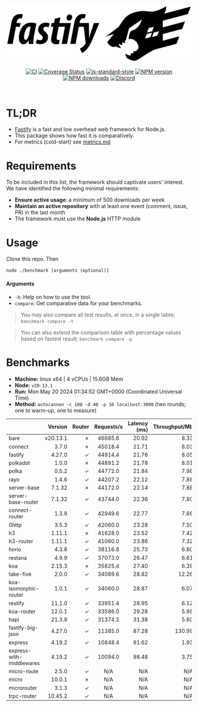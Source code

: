 <div align="center">
  <img src="https://github.com/fastify/graphics/raw/HEAD/fastify-landscape-outlined.svg" width="650" height="auto"/>
</div>

<div align="center">

[![CI](https://github.com/fastify/fastify/workflows/ci/badge.svg)](https://github.com/fastify/fastify/actions/workflows/ci.yml)
[![Coverage Status](https://coveralls.io/repos/github/fastify/fastify/badge.svg?branch=master)](https://coveralls.io/github/fastify/fastify?branch=master)
[![js-standard-style](https://img.shields.io/badge/code%20style-standard-brightgreen.svg?style=flat)](http://standardjs.com/)
[![NPM version](https://img.shields.io/npm/v/fastify.svg?style=flat)](https://www.npmjs.com/package/fastify)
[![NPM downloads](https://img.shields.io/npm/dm/fastify.svg?style=flat)](https://www.npmjs.com/package/fastify) [![Discord](https://img.shields.io/discord/725613461949906985)](https://discord.gg/fastify)

</div>
<br />

# TL;DR

* [Fastify](https://github.com/fastify/fastify) is a fast and low overhead web framework for Node.js.
* This package shows how fast it is comparatively.
* For metrics (cold-start) see [metrics.md](./METRICS.md)

# Requirements

To be included in this list, the framework should captivate users' interest. We have identified the following minimal requirements:
- **Ensure active usage**: a minimum of 500 downloads per week
- **Maintain an active repository** with at least one event (comment, issue, PR) in the last month
- The framework must use the **Node.js** HTTP module

# Usage

Clone this repo. Then 

```
node ./benchmark [arguments (optional)]
```

#### Arguments

* `-h`: Help on how to use the tool.
* `compare`: Get comparative data for your benchmarks.

> You may also compare all test results, at once, in a single table; `benchmark compare -t`

> You can also extend the comparison table with percentage values based on fastest result; `benchmark compare -p`
# Benchmarks

* __Machine:__ linux x64 | 4 vCPUs | 15.6GB Mem
* __Node:__ `v20.13.1`
* __Run:__ Mon May 20 2024 01:34:52 GMT+0000 (Coordinated Universal Time)
* __Method:__ `autocannon -c 100 -d 40 -p 10 localhost:3000` (two rounds; one to warm-up, one to measure)

|                          | Version  | Router | Requests/s | Latency (ms) | Throughput/Mb |
| :--                      | --:      | --:    | :-:        | --:          | --:           |
| bare                     | v20.13.1 | ✗      | 46685.6    | 20.92        | 8.33          |
| connect                  | 3.7.0    | ✗      | 45018.4    | 21.71        | 8.03          |
| fastify                  | 4.27.0   | ✓      | 44914.4    | 21.76        | 8.05          |
| polkadot                 | 1.0.0    | ✗      | 44891.2    | 21.78        | 8.01          |
| polka                    | 0.5.2    | ✓      | 44772.0    | 21.84        | 7.98          |
| rayo                     | 1.4.6    | ✓      | 44207.2    | 22.12        | 7.88          |
| server-base              | 7.1.32   | ✗      | 44172.0    | 22.14        | 7.88          |
| server-base-router       | 7.1.32   | ✓      | 43744.0    | 22.36        | 7.80          |
| connect-router           | 1.3.8    | ✓      | 42949.6    | 22.77        | 7.66          |
| 0http                    | 3.5.3    | ✓      | 42060.0    | 23.28        | 7.50          |
| h3                       | 1.11.1   | ✗      | 41628.0    | 23.52        | 7.42          |
| h3-router                | 1.11.1   | ✓      | 41060.0    | 23.86        | 7.32          |
| hono                     | 4.3.8    | ✓      | 38116.8    | 25.73        | 6.80          |
| restana                  | 4.9.9    | ✓      | 37073.0    | 26.47        | 6.61          |
| koa                      | 2.15.3   | ✗      | 35825.4    | 27.40        | 6.39          |
| take-five                | 2.0.0    | ✓      | 34089.6    | 28.82        | 12.26         |
| koa-isomorphic-router    | 1.0.1    | ✓      | 34060.0    | 28.87        | 6.07          |
| restify                  | 11.1.0   | ✓      | 33951.4    | 28.95        | 6.12          |
| koa-router               | 12.0.1   | ✓      | 33586.0    | 29.28        | 5.99          |
| hapi                     | 21.3.9   | ✓      | 31374.2    | 31.38        | 5.60          |
| fastify-big-json         | 4.27.0   | ✓      | 11385.0    | 87.28        | 130.99        |
| express                  | 4.19.2   | ✓      | 10848.4    | 91.62        | 1.93          |
| express-with-middlewares | 4.19.2   | ✓      | 10094.0    | 98.48        | 3.75          |
| micro-route              | 2.5.0    | ✓      | N/A        | N/A          | N/A           |
| micro                    | 10.0.1   | ✗      | N/A        | N/A          | N/A           |
| microrouter              | 3.1.3    | ✓      | N/A        | N/A          | N/A           |
| trpc-router              | 10.45.2  | ✓      | N/A        | N/A          | N/A           |
